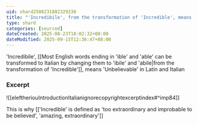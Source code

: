 ```yaml
---
uid: shard2508231802329230
title: "'Incredibile', from the transformation of 'Incredible', means 'Unbelievable' in Latin and Italian"
type: shard
categories: [sourced]
dateCreated: 2025-08-23T18:02:32+08:00
dateModified: 2025-09-15T12:36:47+08:00
---
```

'Incredibile', [[Most English words ending in 'ible' and 'able' can be transformed to Italian by changing them to 'ibile' and 'abile|from the transformation of 'Incredible']], means 'Unbelievable' in Latin and Italian

### Excerpt
![[eleftheriouIntroductionItalianignorecopyrightexcerptindex#^imp84]]

This is why [['Incredible' is defined as 'too extraordinary and improbable to be believed', 'amazing, extraordinary']]